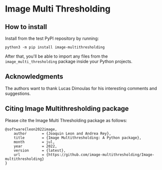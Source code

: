 # Image Multi Thresholding

## How to install

Install from the test PyPI repository by running:

```
python3 -m pip install image-multithresholding
```

After that, you'll be able to import any files from the `image_multi_thresholding` package inside your Python projects.

## Acknowledgments

The authors want to thank Lucas Dimoulas for his interesting comments and suggestions.

## Citing Image Multithresholding package

Please cite the Image Multi Thresholding package as follows:

```
@software{leon2022image,
    author       = {Joaquin Leon and Andrea Rey},
    title        = {Image Multithresholding: A Python package},
    month        = jul,
    year         = 2022,
    version      = {latest},
    url          = {https://github.com/image-multithresholding/Image-multithresholding}
}
```